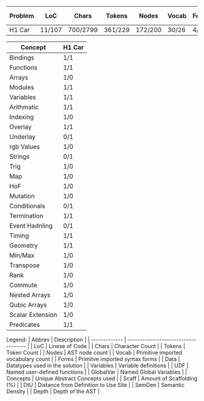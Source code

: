 | Problem | LoC    | Chars     | Tokens     | Nodes     | Vocab   | Forms | Data | Variables   | UDF | GlobalVar | Concepts | Scaff  | Max-DtU | SemDen | Depth |
| ------- | -----  | ----      | ------     | -----     | -----   | ----- | ---- | ---------   | --- | --------- |--------  |  ----- | ---     | ------ | ----- |
|  H1 Car | 11/107 |  700/2799 |  361/229   |  172/200  |  30/26  |  4/4  | 1/4  |    17/29    | 5/6 |   3/13    | 24/14    |  7/54  | 5/33    | 85/54  |  4/5  |


| Concept | H1 Car |
| ------- | ------ |
| Bindings | 1/1 |
| Functions | 1/1 |
| Arrays | 1/0|
| Modules | 1/1|
| Variables | 1/1 | 
| Arithmatic | 1/1 | 
| Indexing | 1/0 |
| Overlay | 1/1 | 
| Underlay | 0/1 |
| rgb Values | 1/0|
| Strings | 0/1|
| Trig | 1/0 | 
| Map | 1/0 |
| HoF | 1/0 |
| Mutation | 1/0 |
| Conditionals | 0/1 |
| Termination | 1/1 | 
| Event Hadnling | 0/1 |
| Timing | 1/1 |
| Geometry | 1/1 |
| Min/Max | 1/0 |
| Transpose | 1/0 |
| Rank | 1/0 |
| Commute | 1/0 |
| Nested Arrays | 1/0 |
| Qubic Arrays | 1/0 | 
| Scalar Extension | 1/0 |
| Predicates | 1/1 |

Legend:
| Abbrev	| Description                          |
| ------------- | ------------------------------------ |
| LoC		| Linese of Code                       |
| Chars		| Character Count                      |
| Tokens	| Token Count                          |
| Nodes		| AST node count                       |
| Vocab		| Primitive imported vocabulary count  |
| Forms		| Primitve imported syntax forms       |
| Data		| Datatypes used in the solution       |
| Variables	| Variable definitions                 |
| UDF		| Named user-defined functions         |
| GlobalVar	| Named Global Variables               |
| Concepts	| Unique Abstract Concepts used        |
| Scaff		| Amount of Scaffolding (%)            |
| DtU		| Distance from Definition to Use Site | 
| SemDen	| Semantic Density                     |
| Depth		| Depth of the AST                     |
